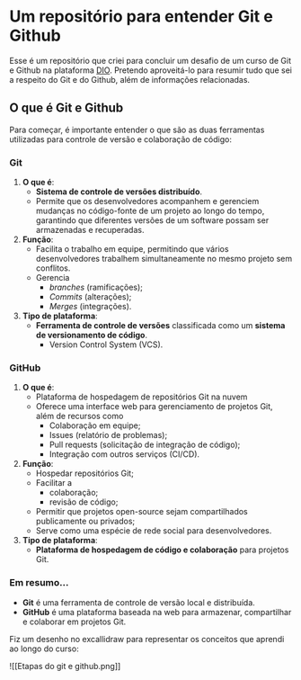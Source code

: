 # Um repositório para entender Git e Github

Esse é um repositório que criei para concluir um desafio de um curso de Git e Github na plataforma [DIO](https://dio.com). Pretendo aproveitá-lo para resumir tudo que sei a respeito do Git e do Github, além de informações relacionadas.

## O que é Git e Github

Para começar, é importante entender o que são as duas ferramentas utilizadas para controle de versão e colaboração de código:

### Git
1. **O que é**: 
	- **Sistema de controle de versões distribuído**.
	- Permite que os desenvolvedores acompanhem e gerenciem mudanças no código-fonte de um projeto ao longo do tempo, garantindo que diferentes versões de um software possam ser armazenadas e recuperadas.
2. **Função**: 
	- Facilita o trabalho em equipe, permitindo que vários desenvolvedores trabalhem simultaneamente no mesmo projeto sem conflitos.
	- Gerencia 
		- *branches* (ramificações);
		- *Commits* (alterações);
		- *Merges* (integrações).
1. **Tipo de plataforma**:
	- **Ferramenta de controle de versões** classificada como um **sistema de versionamento de código**.
		- Version Control System (VCS).
### GitHub
1. **O que é**:
	- Plataforma de hospedagem de repositórios Git na nuvem
	- Oferece uma interface web para gerenciamento de projetos Git, além de recursos como 
		- Colaboração em equipe;
		- Issues (relatório de problemas);
		- Pull requests (solicitação de integração de código);
		- Integração com outros serviços (CI/CD).
1. **Função**:
	- Hospedar repositórios Git;
	- Facilitar a 
		- colaboração;
		- revisão de código; 
	- Permitir que projetos open-source sejam compartilhados publicamente ou privados;
	- Serve como uma espécie de rede social para desenvolvedores.
1. **Tipo de plataforma**: 
	- **Plataforma de hospedagem de código e colaboração** para projetos Git.
### Em resumo...
- **Git** é uma ferramenta de controle de versão local e distribuída.
- **GitHub** é uma plataforma baseada na web para armazenar, compartilhar e colaborar em projetos Git.


Fiz um desenho no excallidraw para representar os conceitos que aprendi ao longo do curso:


![[Etapas do git e github.png]]

